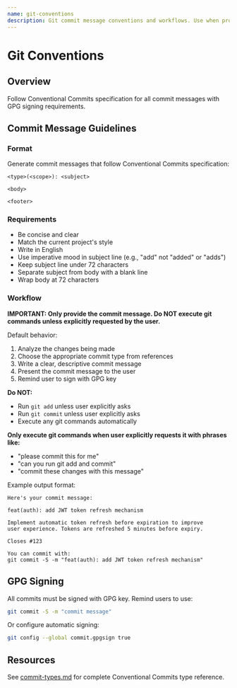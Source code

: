 ```yaml
---
name: git-conventions
description: Git commit message conventions and workflows. Use when providing git commit messages, working with version control, or managing repository commits with GPG signing.
---
```


# Git Conventions

## Overview

Follow Conventional Commits specification for all commit messages with GPG signing requirements.

## Commit Message Guidelines

### Format

Generate commit messages that follow Conventional Commits specification:

```
<type>(<scope>): <subject>

<body>

<footer>
```

### Requirements

- Be concise and clear
- Match the current project's style
- Write in English
- Use imperative mood in subject line (e.g., "add" not "added" or "adds")
- Keep subject line under 72 characters
- Separate subject from body with a blank line
- Wrap body at 72 characters

### Workflow

**IMPORTANT: Only provide the commit message. Do NOT execute git commands unless explicitly requested by the user.**

Default behavior:
1. Analyze the changes being made
2. Choose the appropriate commit type from references
3. Write a clear, descriptive commit message
4. Present the commit message to the user
5. Remind user to sign with GPG key

**Do NOT:**
- Run `git add` unless user explicitly asks
- Run `git commit` unless user explicitly asks
- Execute any git commands automatically

**Only execute git commands when user explicitly requests it with phrases like:**
- "please commit this for me"
- "can you run git add and commit"
- "commit these changes with this message"

Example output format:
```
Here's your commit message:

feat(auth): add JWT token refresh mechanism

Implement automatic token refresh before expiration to improve
user experience. Tokens are refreshed 5 minutes before expiry.

Closes #123

You can commit with:
git commit -S -m "feat(auth): add JWT token refresh mechanism"
```

## GPG Signing

All commits must be signed with GPG key. Remind users to use:

```bash
git commit -S -m "commit message"
```

Or configure automatic signing:

```bash
git config --global commit.gpgsign true
```

## Resources

See [commit-types.md](references/commit-types.md) for complete Conventional Commits type reference.
